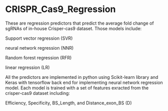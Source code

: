 # CRISPR_Cas9_Regression

These are regression predictors that predict the average fold change of sgRNAs of in-house Crisper-cas9 dataset. Those models include:

Support vector regression (SVR)

neural network regression (NNR)

Random forest regression (RFR)

linear regression (LR)

All the predictors are implemented in python using Scikit-learn library and Keras with tensorflow back end for implementing neural network regression model. Each model is trained with a set of features exracted from the crisper-cas9 dataset including:

Efficiency, Specificity, BS_Length, and Distance_exon_BS (D)

